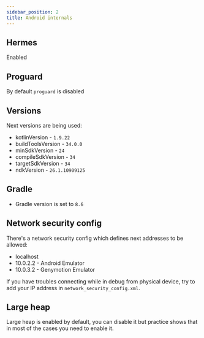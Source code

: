 ```yaml
---
sidebar_position: 2
title: Android internals
---
```

## Hermes
Enabled

## Proguard

By default `proguard` is disabled

## Versions

Next versions are being used:
- kotlinVersion - `1.9.22`
- buildToolsVersion - `34.0.0`
- minSdkVersion - `24`
- compileSdkVersion - `34`
- targetSdkVersion - `34`
- ndkVersion - `26.1.10909125`

## Gradle

- Gradle version is set to `8.6`

## Network security config
There's a network security config which defines next addresses to be allowed:
- localhost
- 10.0.2.2 - Android Emulator
- 10.0.3.2 - Genymotion Emulator

If you have troubles connecting while in debug from physical device, try to add your IP address in `network_security_config.xml`.

## Large heap
Large heap is enabled by default, you can disable it but practice shows that in most of the cases you need to enable it.



